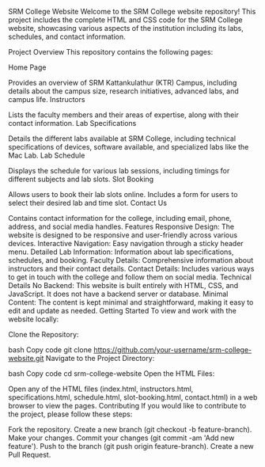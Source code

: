 SRM College Website
Welcome to the SRM College website repository! This project includes the complete HTML and CSS code for the SRM College website, showcasing various aspects of the institution including its labs, schedules, and contact information.

Project Overview
This repository contains the following pages:

Home Page

Provides an overview of SRM Kattankulathur (KTR) Campus, including details about the campus size, research initiatives, advanced labs, and campus life.
Instructors

Lists the faculty members and their areas of expertise, along with their contact information.
Lab Specifications

Details the different labs available at SRM College, including technical specifications of devices, software available, and specialized labs like the Mac Lab.
Lab Schedule

Displays the schedule for various lab sessions, including timings for different subjects and lab slots.
Slot Booking

Allows users to book their lab slots online. Includes a form for users to select their desired lab and time slot.
Contact Us

Contains contact information for the college, including email, phone, address, and social media handles.
Features
Responsive Design: The website is designed to be responsive and user-friendly across various devices.
Interactive Navigation: Easy navigation through a sticky header menu.
Detailed Lab Information: Information about lab specifications, schedules, and booking.
Faculty Details: Comprehensive information about instructors and their contact details.
Contact Details: Includes various ways to get in touch with the college and follow them on social media.
Technical Details
No Backend: This website is built entirely with HTML, CSS, and JavaScript. It does not have a backend server or database.
Minimal Content: The content is kept minimal and straightforward, making it easy to edit and update as needed.
Getting Started
To view and work with the website locally:

Clone the Repository:

bash
Copy code
git clone https://github.com/your-username/srm-college-website.git
Navigate to the Project Directory:

bash
Copy code
cd srm-college-website
Open the HTML Files:

Open any of the HTML files (index.html, instructors.html, specifications.html, schedule.html, slot-booking.html, contact.html) in a web browser to view the pages.
Contributing
If you would like to contribute to the project, please follow these steps:

Fork the repository.
Create a new branch (git checkout -b feature-branch).
Make your changes.
Commit your changes (git commit -am 'Add new feature').
Push to the branch (git push origin feature-branch).
Create a new Pull Request.
